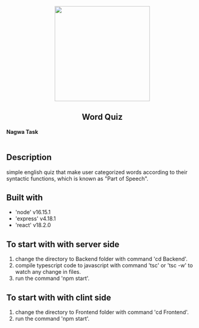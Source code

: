 <p align="center"><img src="https://i.ibb.co/vL6bzVb/logo.png" width=250></p>
<h2 align="center">Word Quiz</h2>
<strong>Nagwa Task</strong>
<br><br>

## Description
simple english quiz that make user categorized words according to their syntactic functions, which is known as "Part of Speech".

## Built with
* 'node' v16.15.1
* 'express' v4.18.1
* 'react' v18.2.0

## To start with with server side
1) change the directory to Backend folder with command 'cd Backend'.
2) compile typescript code to javascript with command 'tsc' or 'tsc -w' to watch any change in files.
3) run the command 'npm start'.

## To start with with clint side
1) change the directory to Frontend folder with command 'cd Frontend'.
2) run the command 'npm start'.